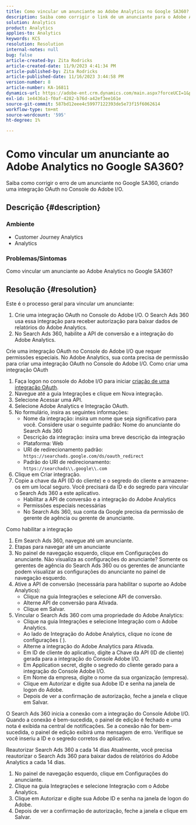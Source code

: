```yaml
---
title: Como vincular um anunciante ao Adobe Analytics no Google SA360?
description: Saiba como corrigir o link de um anunciante para o Adobe Analytics.
solution: Analytics
product: Analytics
applies-to: Analytics
keywords: KCS
resolution: Resolution
internal-notes: null
bug: false
article-created-by: Zita Rodricks
article-created-date: 11/9/2023 4:41:34 PM
article-published-by: Zita Rodricks
article-published-date: 11/16/2023 3:44:58 PM
version-number: 8
article-number: KA-16811
dynamics-url: https://adobe-ent.crm.dynamics.com/main.aspx?forceUCI=1&pagetype=entityrecord&etn=knowledgearticle&id=4b21d7d5-1e7f-ee11-8179-6045bd006b3d
exl-id: 1e4436a1-f0af-4282-b76d-a42ef3ee161e
source-git-commit: 587bd12eee4c59977122393de5e73f15f6062614
workflow-type: tm+mt
source-wordcount: '595'
ht-degree: 1%

---
```


# Como vincular um anunciante ao Adobe Analytics no Google SA360?


Saiba como corrigir o erro de um anunciante no Google SA360, criando uma integração OAuth no Console do Adobe I/O.

## Descrição {#description}


### <b>Ambiente</b>

- Customer Journey Analytics
- Analytics




### <b>Problemas/Sintomas</b>

Como vincular um anunciante ao Adobe Analytics no Google SA360?


## Resolução {#resolution}


Este é o processo geral para vincular um anunciante:

1. Crie uma integração OAuth no Console do Adobe I/O. O Search Ads 360 usa essa integração para receber autorização para baixar dados de relatórios do Adobe Analytics.
2. No Search Ads 360, habilite a API de conversão e a integração do Adobe Analytics.


Crie uma integração OAuth no Console do Adobe I/O que requer permissões especiais. No Adobe Analytics, sua conta precisa de permissão para criar uma integração OAuth no Console do Adobe I/O. Como criar uma integração OAuth

1. Faça logon no console do Adobe I/O para iniciar [criação de uma integração OAuth](https://developer.adobe.com/developer-console/docs/guides/#!AdobeDocs/adobeio-auth/master/AuthenticationOverview/OAuthIntegration.md).
2. Navegue até a guia Integrações e clique em Nova integração.
3. Selecione Acessar uma API.
4. Selecione Adobe Analytics e Integração OAuth.
5. No formulário, insira as seguintes informações:
   - Nome da integração: insira um nome que seja significativo para você. Considere usar o seguinte padrão: Nome do anunciante do Search Ads 360
   - Descrição da integração: insira uma breve descrição da integração
   - Plataforma: Web
   - URI de redirecionamento padrão: `https://searchads.google.com/ds/oauth_redirect`
   - Padrão do URI de redirecionamento: `https://searchads\\.google\\.com`
6. Clique em Criar integração.
7. Copie a chave da API (ID do cliente) e o segredo do cliente e armazene-os em um local seguro. Você precisará da ID e do segredo para vincular o Search Ads 360 a este aplicativo.
   - Habilitar a API de conversão e a integração do Adobe Analytics
   - Permissões especiais necessárias
   - No Search Ads 360, sua conta da Google precisa da permissão de gerente de agência ou gerente de anunciante.


Como habilitar a integração

1. Em Search Ads 360, navegue até um anunciante.
2. Etapas para navegar até um anunciante
3. No painel de navegação esquerdo, clique em Configurações do anunciante.    Não visualiza as configurações do anunciante? Somente os gerentes de agência do Search Ads 360 ou os gerentes de anunciante podem visualizar as configurações do anunciante no painel de navegação esquerdo.
4. Ative a API de conversão (necessária para habilitar o suporte ao Adobe Analytics):
   - Clique na guia Integrações e selecione API de conversão.
   - Alterne API de conversão para Ativada.
   - Clique em Salvar.
5. Vincular o Search Ads 360 com uma propriedade do Adobe Analytics:
   - Clique na guia Integrações e selecione Integração com o Adobe Analytics.
   - Ao lado de Integração do Adobe Analytics, clique no ícone de configurações ( ).
   - Alterne a integração do Adobe Analytics para Ativada.
   - Em ID de cliente do aplicativo, digite a Chave da API (ID de cliente) gerada para a integração do Console Adobe I/O.
   - Em Application secret, digite o segredo do cliente gerado para a integração do Console Adobe I/O.
   - Em Nome da empresa, digite o nome da sua organização (empresa).
   - Clique em Autorizar e digite sua Adobe ID e senha na janela de logon do Adobe.
   - Depois de ver a confirmação de autorização, feche a janela e clique em Salvar.


O Search Ads 360 inicia a conexão com a integração do Console Adobe I/O. Quando a conexão é bem-sucedida, o painel de edição é fechado e uma nota é exibida na central de notificações. Se a conexão não for bem-sucedida, o painel de edição exibirá uma mensagem de erro. Verifique se você inseriu a ID e o segredo corretos do aplicativo.

Reautorizar Search Ads 360 a cada 14 dias Atualmente, você precisa reautorizar o Search Ads 360 para baixar dados de relatórios do Adobe Analytics a cada 14 dias.

1. No painel de navegação esquerdo, clique em Configurações do anunciante.
2. Clique na guia Integrações e selecione Integração com o Adobe Analytics.
3. Clique em Autorizar e digite sua Adobe ID e senha na janela de logon do Adobe.
4. Depois de ver a confirmação de autorização, feche a janela e clique em Salvar.
